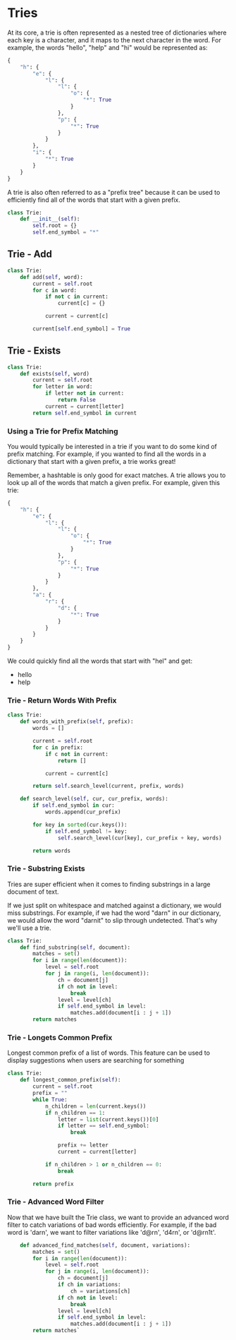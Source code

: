 # Tries

At its core, a trie is often represented as a nested tree of dictionaries where each key is a character, and it maps to the next character in the word. For example, the words "hello", "help" and "hi" would be represented as:

```python
{
    "h": {
        "e": {
            "l": {
                "l": {
                    "o": {
                        "*": True
                    }
                },
                "p": {
                    "*": True
                }
            }
        },
        "i": {
            "*": True
        }
    }
}
```

A trie is also often referred to as a "prefix tree" because it can be used to efficiently find all of the words that start with a given prefix.

```python
class Trie:
    def __init__(self):
        self.root = {}
        self.end_symbol = "*"
```

## Trie - Add

```python
class Trie:
    def add(self, word):
        current = self.root
        for c in word:
            if not c in current:
                current[c] = {}

            current = current[c]

        current[self.end_symbol] = True
```

## Trie - Exists

```python
class Trie:
    def exists(self, word)
        current = self.root
        for letter in word:
            if letter not in current:
                return False
            current = current[letter]
        return self.end_symbol in current
```

### Using a Trie for Prefix Matching

You would typically be interested in a trie if you want to do some kind of prefix matching. For example, if you wanted to find all the words in a dictionary that start with a given prefix, a trie works great!

Remember, a hashtable is only good for exact matches. A trie allows you to look up all of the words that match a given prefix. For example, given this trie:

```python
{
    "h": {
        "e": {
            "l": {
                "l": {
                    "o": {
                        "*": True
                    }
                },
                "p": {
                    "*": True
                }
            }
        },
        "a": {
            "r": {
                "d": {
                    "*": True
                }
            }
        }
    }
}
```

We could quickly find all the words that start with "hel" and get:

- hello
- help

### Trie - Return Words With Prefix

```python
class Trie:
    def words_with_prefix(self, prefix):
        words = []

        current = self.root
        for c in prefix:
            if c not in current:
                return []

            current = current[c]

        return self.search_level(current, prefix, words)

    def search_level(self, cur, cur_prefix, words):
        if self.end_symbol in cur:
            words.append(cur_prefix)

        for key in sorted(cur.keys()):
            if self.end_symbol != key:
                self.search_level(cur[key], cur_prefix + key, words)

        return words
```

### Trie - Substring Exists

Tries are super efficient when it comes to finding substrings in a large document of text.

If we just split on whitespace and matched against a dictionary, we would miss substrings. For example, if we had the word "darn" in our dictionary, we would allow the word "darnit" to slip through undetected. That's why we'll use a trie.

```python
class Trie:
    def find_substring(self, document):
        matches = set()
        for i in range(len(document)):
            level = self.root
            for j in range(i, len(document)):
                ch = document[j]
                if ch not in level:
                    break
                level = level[ch]
                if self.end_symbol in level:
                    matches.add(document[i : j + 1])
        return matches
```

### Trie - Longets Common Prefix

Longest common prefix of a list of words. This feature can be used to display suggestions when users are searching for something

```python
class Trie:
    def longest_common_prefix(self):
        current = self.root
        prefix = ""
        while True:
            n_children = len(current.keys())
            if n_children == 1:
                letter = list(current.keys())[0]
                if letter == self.end_symbol:
                    break

                prefix += letter
                current = current[letter]

            if n_children > 1 or n_children == 0:
                break

        return prefix
```

### Trie - Advanced Word Filter

Now that we have built the Trie class, we want to provide an advanced word filter to catch variations of bad words efficiently. For example, if the bad word is 'darn', we want to filter variations like 'd@rn', 'd4rn', or 'd@rn1t'.

```python
    def advanced_find_matches(self, document, variations):
        matches = set()
        for i in range(len(document)):
            level = self.root
            for j in range(i, len(document)):
                ch = document[j]
                if ch in variations:
                    ch = variations[ch]
                if ch not in level:
                    break
                level = level[ch]
                if self.end_symbol in level:
                    matches.add(document[i : j + 1])
        return matches`
```
